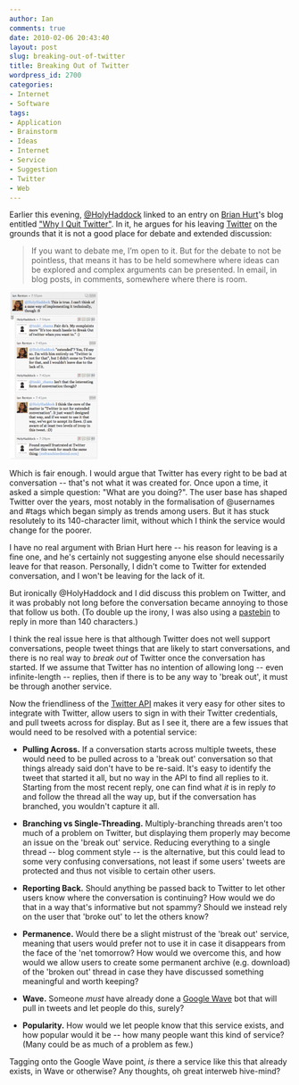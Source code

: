 ```yaml
---
author: Ian
comments: true
date: 2010-02-06 20:43:40
layout: post
slug: breaking-out-of-twitter
title: Breaking Out of Twitter
wordpress_id: 2700
categories:
- Internet
- Software
tags:
- Application
- Brainstorm
- Ideas
- Internet
- Service
- Suggestion
- Twitter
- Web
---
```


Earlier this evening, [@HolyHaddock](http://www.twitter.com/HolyHaddock) linked to an entry on [Brian Hurt](http://enfranchisedmind.com/blog/posts/author/bhurt-aw/)'s blog entitled ["Why I Quit Twitter"](http://enfranchisedmind.com/blog/posts/why-i-quit-twitter/).  In it, he argues for his leaving [Twitter](http://twitter.com/) on the grounds that it is not a good place for debate and extended discussion:

> If you want to debate me, I’m open to it.  But for the debate to not be pointless, that means it has to be held somewhere where ideas can be explored and complex arguments can be presented.  In email, in blog posts, in comments, somewhere where there is room.
> 
> 

[![Twitter Conversation Thread](/img/blog/2010/02/twitterconvo-158x300.png)](/blog/2010/02/twitterconvo.png)

Which is fair enough.  I would argue that Twitter has every right to be bad at conversation -- that's not what it was created for.  Once upon a time, it asked a simple question: "What are you doing?".  The user base has shaped Twitter over the years, most notably in the formalisation of @usernames and #tags which began simply as trends among users.  But it has stuck resolutely to its 140-character limit, without which I think the service would change for the poorer.

I have no real argument with Brian Hurt here -- his reason for leaving is a fine one, and he's certainly not suggesting anyone else should necessarily leave for that reason.  Personally, I didn't come to Twitter for extended conversation, and I won't be leaving for the lack of it.

But ironically @HolyHaddock and I did discuss this problem on Twitter, and it was probably not long before the conversation became annoying to those that follow us both.  (To double up the irony, I was also using a [pastebin](/software/twixt) to reply in more than 140 characters.)

I think the real issue here is that although Twitter does not well support conversations, people tweet things that are likely to start conversations, and there is no real way to _break out_ of Twitter once the conversation has started.  If we assume that Twitter has no intention of allowing long -- even infinite-length -- replies, then if there is to be any way to 'break out', it must be through another service.

Now the friendliness of the [Twitter API](http://apiwiki.twitter.com/) makes it very easy for other sites to integrate with Twitter, allow users to sign in with their Twitter credentials, and pull tweets across for display.  But as I see it, there are a few issues that would need to be resolved with a potential service:

  * **Pulling Across.**  If a conversation starts across multiple tweets, these would need to be pulled across to a 'break out' conversation so that things already said don't have to be re-said.  It's easy to identify the tweet that started it all, but no way in the API to find all replies to it.  Starting from the most recent reply, one can find what _it_ is in reply _to_ and follow the thread all the way up, but if the conversation has branched, you wouldn't capture it all.

  * **Branching vs Single-Threading.**  Multiply-branching threads aren't too much of a problem on Twitter, but displaying them properly may become an issue on the 'break out' service.  Reducing everything to a single thread -- blog comment style -- is the alternative, but this could lead to some very confusing conversations, not least if some users' tweets are protected and thus not visible to certain other users.

  * **Reporting Back.**  Should anything be passed back to Twitter to let other users know where the conversation is continuing?  How would we do that in a way that's informative but not spammy?  Should we instead rely on the user that 'broke out' to let the others know?

  * **Permanence.**  Would there be a slight mistrust of the 'break out' service, meaning that users would prefer not to use it in case it disappears from the face of the 'net tomorrow?  How would we overcome this, and how would we allow users to create some permanent archive (e.g. download) of the 'broken out' thread in case they have discussed something meaningful and worth keeping?

  * **Wave.**  Someone _must_ have already done a [Google Wave](http://wave.google.com) bot that will pull in tweets and let people do this, surely?

  * **Popularity.**  How would we let people know that this service exists, and how popular would it be -- how many people want this kind of service?  (Many could be as much of a problem as few.)

Tagging onto the Google Wave point, _is_ there a service like this that already exists, in Wave or otherwise?  Any thoughts, oh great interweb hive-mind?


